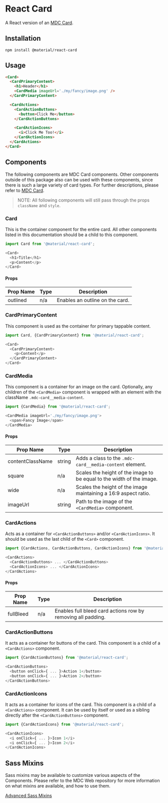 # React Card

A React version of an [MDC Card](https://github.com/material-components/material-components-web/tree/master/packages/mdc-card).

## Installation

```
npm install @material/react-card
```

## Usage

```html
<Card>
  <CardPrimaryContent>
    <h1>Header</h1>
    <CardMedia imageUrl='./my/fancy/image.png' />
  </CardPrimaryContent>

  <CardActions>
    <CardActionButtons>
      <button>Click Me</button>
    </CardActionButtons>

    <CardActionIcons>
      <i>Click Me Too!</i>
    </CardActionIcons>
  </CardActions>
</Card>
```

## Components

The following components are MDC Card components. Other components outside of this package also can be used with these components, since there is such a large variety of card types. For further descriptions, please refer to [MDC Card](https://github.com/material-components/material-components-web/tree/master/packages/mdc-card).

> NOTE: All following components will still pass through the props `className` and `style`.

### Card

This is the container component for the entire card. All other components listed in this documentation should be a child to this component.

```js
import Card from '@material/react-card';

<Card>
  <h1>Title</h1>
  <p>Content</p>
</Card>
```

#### Props
Prop Name | Type | Description
--- | --- | ---
outlined | n/a | Enables an outline on the card.

### CardPrimaryContent

This component is used as the container for primary tappable content.

```js
import Card, {CardPrimaryContent} from '@material/react-card';

<Card>
  <CardPrimaryContent>
    <p>Content</p>
  </CardPrimaryContent>
</Card>
```

### CardMedia

This component is a container for an image on the card. Optionally, any children of the `<CardMedia>` component is wrapped with an element with the className `.mdc-card__media-content`.

```js
import {CardMedia} from '@material/react-card';

<CardMedia imageUrl='./my/fancy/image.png'>
  <span>Fancy Image</span>
</CardMedia>
```

#### Props
Prop Name | Type | Description
--- | --- | ---
contentClassName | string | Adds a class to the `.mdc-card__media-content` element.
square | n/a | Scales the height of the image to be equal to the width of the image.
wide | n/a | Scales the height of the image maintaining a 16:9 aspect ratio.
imageUrl | string | Path to the image of the `<CardMedia>` component.

### CardActions

Acts as a container for `<CardActionButtons>` and/or `<CardActionIcons>`. It should be used as the last child of the `<Card>` component.

```js
import {CardActions, CardActionButtons, CardActionIcons} from '@material/react-card';

<CardActions>
  <CardActionButtons> ... </CardActionButtons>
  <CardActionIcons> ... </CardActionIcons>
</CardActions>
```

#### Props

Prop Name | Type | Description
--- | --- | ---
fullBleed | n/a | Enables full bleed card actions row by removing all padding.

### CardActionButtons

It acts as a container for buttons of the card. This component is a child of a `<CardActions>` component.

```js
import {CardActionButtons} from '@material/react-card';

<CardActionButtons>
  <button onClick={ ... }>Action 1</button>
  <button onClick={ ... }>Action 2</button>
</CardActionButtons>
```

### CardActionIcons

It acts as a container for icons of the card. This component is a child of a `<CardActions>` component. It can be used by itself or used as a sibling directly after the `<CardActionButtons>` component.

```js
import {CardActionIcons} from '@material/react-card';

<CardActionIcons>
  <i onClick={ ... }>Icon 1</i>
  <i onClick={ ... }>Icon 2</i>
</CardActionIcons>
```


## Sass Mixins

Sass mixins may be available to customize various aspects of the Components. Please refer to the
MDC Web repository for more information on what mixins are available, and how to use them.

[Advanced Sass Mixins](https://github.com/material-components/material-components-web/blob/v0.35.0/packages/mdc-card/README.md#sass-mixins)
